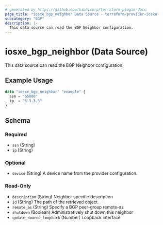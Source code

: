 ```yaml
---
# generated by https://github.com/hashicorp/terraform-plugin-docs
page_title: "iosxe_bgp_neighbor Data Source - terraform-provider-iosxe"
subcategory: "BGP"
description: |-
  This data source can read the BGP Neighbor configuration.
---
```


# iosxe_bgp_neighbor (Data Source)

This data source can read the BGP Neighbor configuration.

## Example Usage

```terraform
data "iosxe_bgp_neighbor" "example" {
  asn = "65000"
  ip  = "3.3.3.3"
}
```

<!-- schema generated by tfplugindocs -->
## Schema

### Required

- `asn` (String)
- `ip` (String)

### Optional

- `device` (String) A device name from the provider configuration.

### Read-Only

- `description` (String) Neighbor specific description
- `id` (String) The path of the retrieved object.
- `remote_as` (String) Specify a BGP peer-group remote-as
- `shutdown` (Boolean) Administratively shut down this neighbor
- `update_source_loopback` (Number) Loopback interface


